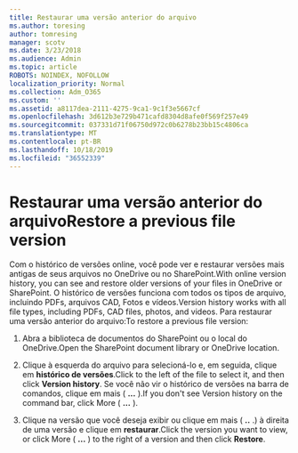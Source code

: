 ```yaml
---
title: Restaurar uma versão anterior do arquivo
ms.author: toresing
author: tomresing
manager: scotv
ms.date: 3/23/2018
ms.audience: Admin
ms.topic: article
ROBOTS: NOINDEX, NOFOLLOW
localization_priority: Normal
ms.collection: Adm_O365
ms.custom: ''
ms.assetid: a8117dea-2111-4275-9ca1-9c1f3e5667cf
ms.openlocfilehash: 3d612b3e729b471cafd8304d8afe0f569f257e49
ms.sourcegitcommit: 037331d71f06750d972c0b6278b23bb15c4806ca
ms.translationtype: MT
ms.contentlocale: pt-BR
ms.lasthandoff: 10/18/2019
ms.locfileid: "36552339"
---
```

# <a name="restore-a-previous-file-version"></a><span data-ttu-id="ad048-102">Restaurar uma versão anterior do arquivo</span><span class="sxs-lookup"><span data-stu-id="ad048-102">Restore a previous file version</span></span>

<span data-ttu-id="ad048-103">Com o histórico de versões online, você pode ver e restaurar versões mais antigas de seus arquivos no OneDrive ou no SharePoint.</span><span class="sxs-lookup"><span data-stu-id="ad048-103">With online version history, you can see and restore older versions of your files in OneDrive or SharePoint.</span></span> <span data-ttu-id="ad048-104">O histórico de versões funciona com todos os tipos de arquivo, incluindo PDFs, arquivos CAD, Fotos e vídeos.</span><span class="sxs-lookup"><span data-stu-id="ad048-104">Version history works with all file types, including PDFs, CAD files, photos, and videos.</span></span> <span data-ttu-id="ad048-105">Para restaurar uma versão anterior do arquivo:</span><span class="sxs-lookup"><span data-stu-id="ad048-105">To restore a previous file version:</span></span>
  
1. <span data-ttu-id="ad048-106">Abra a biblioteca de documentos do SharePoint ou o local do OneDrive.</span><span class="sxs-lookup"><span data-stu-id="ad048-106">Open the SharePoint document library or OneDrive location.</span></span>
    
2. <span data-ttu-id="ad048-107">Clique à esquerda do arquivo para selecioná-lo e, em seguida, clique em **histórico de versões**.</span><span class="sxs-lookup"><span data-stu-id="ad048-107">Click to the left of the file to select it, and then click **Version history**.</span></span> <span data-ttu-id="ad048-108">Se você não vir o histórico de versões na barra de comandos, clique em mais ( **...** ).</span><span class="sxs-lookup"><span data-stu-id="ad048-108">If you don't see Version history on the command bar, click More ( **...** ).</span></span> 
    
3. <span data-ttu-id="ad048-109">Clique na versão que você deseja exibir ou clique em mais ( **..** .) à direita de uma versão e clique em **restaurar**.</span><span class="sxs-lookup"><span data-stu-id="ad048-109">Click the version you want to view, or click More ( **...** ) to the right of a version and then click **Restore**.</span></span>
    

